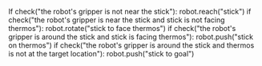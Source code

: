 

If check("the robot's gripper is not near the stick"):
    robot.reach("stick")
if check("the robot's gripper is near the stick and stick is not facing thermos"):
    robot.rotate("stick to face thermos")
if check("the robot's gripper is around the stick and stick is facing thermos"):
    robot.push("stick on thermos")
if check("the robot's gripper is around the stick and thermos is not at the target location"):
    robot.push("stick to goal")
